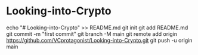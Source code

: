 # Looking-into-Crypto
echo "# Looking-into-Crypto" >> README.md
git init
git add README.md
git commit -m "first commit"
git branch -M main
git remote add origin https://github.com/VCprotagonist/Looking-into-Crypto.git
git push -u origin main
